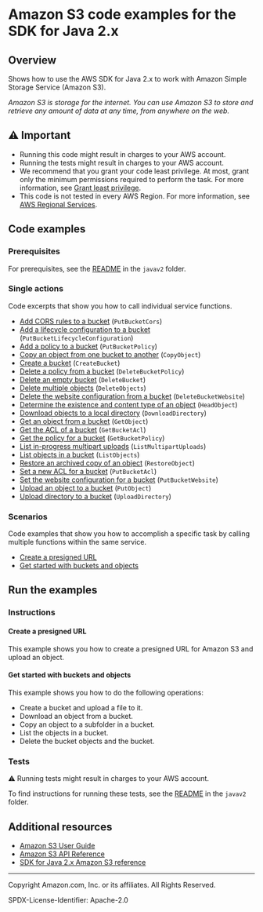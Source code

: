 <!--Generated by WRITEME on 2023-04-18 12:02:57.344163 (UTC)-->
# Amazon S3 code examples for the SDK for Java 2.x

## Overview

Shows how to use the AWS SDK for Java 2.x to work with Amazon Simple Storage Service (Amazon S3).

<!--custom.overview.start-->
<!--custom.overview.end-->

*Amazon S3 is storage for the internet. You can use Amazon S3 to store and retrieve any amount of data at any time, from anywhere on the web.*

## ⚠ Important

* Running this code might result in charges to your AWS account.
* Running the tests might result in charges to your AWS account.
* We recommend that you grant your code least privilege. At most, grant only the minimum permissions required to perform the task. For more information, see [Grant least privilege](https://docs.aws.amazon.com/IAM/latest/UserGuide/best-practices.html#grant-least-privilege).
* This code is not tested in every AWS Region. For more information, see [AWS Regional Services](https://aws.amazon.com/about-aws/global-infrastructure/regional-product-services).

<!--custom.important.start-->
<!--custom.important.end-->

## Code examples

### Prerequisites

For prerequisites, see the [README](../../README.md#Prerequisites) in the `javav2` folder.


<!--custom.prerequisites.start-->
<!--custom.prerequisites.end-->

### Single actions

Code excerpts that show you how to call individual service functions.

* [Add CORS rules to a bucket](src/main/java/com/example/s3/S3Cors.java#L66) (`PutBucketCors`)
* [Add a lifecycle configuration to a bucket](src/main/java/com/example/s3/LifecycleConfiguration.java#L70) (`PutBucketLifecycleConfiguration`)
* [Add a policy to a bucket](src/main/java/com/example/s3/SetBucketPolicy.java#L65) (`PutBucketPolicy`)
* [Copy an object from one bucket to another](src/main/java/com/example/s3/CopyObject.java#L61) (`CopyObject`)
* [Create a bucket](src/main/java/com/example/s3/CreateBucket.java#L61) (`CreateBucket`)
* [Delete a policy from a bucket](src/main/java/com/example/s3/DeleteBucketPolicy.java#L55) (`DeleteBucketPolicy`)
* [Delete an empty bucket](src/main/java/com/example/s3/S3BucketOps.java#L91) (`DeleteBucket`)
* [Delete multiple objects](src/main/java/com/example/s3/DeleteMultiObjects.java#L59) (`DeleteObjects`)
* [Delete the website configuration from a bucket](src/main/java/com/example/s3/DeleteWebsiteConfiguration.java#L56) (`DeleteBucketWebsite`)
* [Determine the existence and content type of an object](src/main/java/com/example/s3/GetObjectContentType.java#L59) (`HeadObject`)
* [Download objects to a local directory](src/main/java/com/example/s3/transfermanager/DownloadToDirectory.java#L11) (`DownloadDirectory`)
* [Get an object from a bucket](src/main/java/com/example/s3/GetObjectData.java#L66) (`GetObject`)
* [Get the ACL of a bucket](src/main/java/com/example/s3/GetAcl.java#L61) (`GetBucketAcl`)
* [Get the policy for a bucket](src/main/java/com/example/s3/GetBucketPolicy.java#L58) (`GetBucketPolicy`)
* [List in-progress multipart uploads](src/main/java/com/example/s3/ListMultipartUploads.java#L56) (`ListMultipartUploads`)
* [List objects in a bucket](src/main/java/com/example/s3/ListObjects.java#L56) (`ListObjects`)
* [Restore an archived copy of an object](src/main/java/com/example/s3/RestoreObject.java#L67) (`RestoreObject`)
* [Set a new ACL for a bucket](src/main/java/com/example/s3/SetAcl.java#L64) (`PutBucketAcl`)
* [Set the website configuration for a bucket](src/main/java/com/example/s3/SetWebsiteConfiguration.java#L59) (`PutBucketWebsite`)
* [Upload an object to a bucket](src/main/java/com/example/s3/PutObject.java#L68) (`PutObject`)
* [Upload directory to a bucket](src/main/java/com/example/s3/transfermanager/UploadADirectory.java#L11) (`UploadDirectory`)

### Scenarios

Code examples that show you how to accomplish a specific task by calling multiple
functions within the same service.

* [Create a presigned URL](src/main/java/com/example/s3/GeneratePresignedUrlAndUploadObject.java) 
* [Get started with buckets and objects](src/main/java/com/example/s3/S3Scenario.java) 

## Run the examples

### Instructions


<!--custom.instructions.start-->
<!--custom.instructions.end-->



#### Create a presigned URL

This example shows you how to create a presigned URL for Amazon S3 and upload an object.


<!--custom.scenario_prereqs.s3_Scenario_PresignedUrl.start-->
<!--custom.scenario_prereqs.s3_Scenario_PresignedUrl.end-->

<!--custom.scenarios.s3_Scenario_PresignedUrl.start-->
<!--custom.scenarios.s3_Scenario_PresignedUrl.end-->

#### Get started with buckets and objects

This example shows you how to do the following operations:

* Create a bucket and upload a file to it.
* Download an object from a bucket.
* Copy an object to a subfolder in a bucket.
* List the objects in a bucket.
* Delete the bucket objects and the bucket.

<!--custom.scenario_prereqs.s3_Scenario_GettingStarted.start-->
<!--custom.scenario_prereqs.s3_Scenario_GettingStarted.end-->

<!--custom.scenarios.s3_Scenario_GettingStarted.start-->
<!--custom.scenarios.s3_Scenario_GettingStarted.end-->

### Tests

⚠ Running tests might result in charges to your AWS account.


To find instructions for running these tests, see the [README](../../README.md#Tests)
in the `javav2` folder.



<!--custom.tests.start-->
<!--custom.tests.end-->

## Additional resources

* [Amazon S3 User Guide](https://docs.aws.amazon.com/AmazonS3/latest/userguide/Welcome.html)
* [Amazon S3 API Reference](https://docs.aws.amazon.com/AmazonS3/latest/API/Welcome.html)
* [SDK for Java 2.x Amazon S3 reference](https://sdk.amazonaws.com/java/api/latest/software/amazon/awssdk/services/s3/package-summary.html)

<!--custom.resources.start-->
<!--custom.resources.end-->

---

Copyright Amazon.com, Inc. or its affiliates. All Rights Reserved.

SPDX-License-Identifier: Apache-2.0